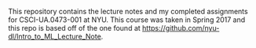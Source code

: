 This repository contains the lecture notes and my completed assignments for CSCI-UA.0473-001 <Introduction to Machine Learning>
at NYU. This course was taken in Spring 2017 and this repo is based off of the one found at https://github.com/nyu-dl/Intro_to_ML_Lecture_Note.
